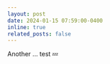 ```yaml
---
layout: post
date: 2024-01-15 07:59:00-0400
inline: true
related_posts: false
---
```

Another ...
test :zzz:
